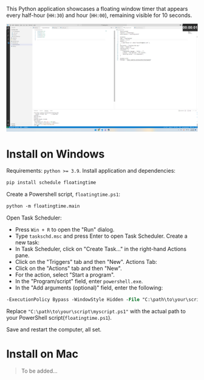 
This Python application showcases a floating window timer that appears every half-hour (`HH:30`) and hour (`HH:00`), remaining visible for 10 seconds.

![Overview](https://github.com/lbyxiafei/floating_time/blob/main/img/overview.png)

# Install on Windows

Requirements: `python >= 3.9`. Install application and dependencies:

```bash
pip install schedule floatingtime
```

Create a Powershell script, `floatingtime.ps1`:

```ps
python -m floatingtime.main
```

Open Task Scheduler:
- Press `Win + R` to open the "Run" dialog.
- Type `taskschd.msc` and press Enter to open Task Scheduler.
Create a new task:
- In Task Scheduler, click on "Create Task..." in the right-hand Actions pane.
- Click on the "Triggers" tab and then "New".
Actions Tab:
- Click on the "Actions" tab and then "New".
- For the action, select "Start a program".
- In the "Program/script" field, enter `powershell.exe`.
- In the "Add arguments (optional)" field, enter the following:

```ps
-ExecutionPolicy Bypass -WindowStyle Hidden -File "C:\path\to\your\script\myscript.ps1"
```

Replace `"C:\path\to\your\script\myscript.ps1"` with the actual path to your PowerShell script(`floatingtime.ps1`).

Save and restart the computer, all set.

# Install on Mac

> To be added...

